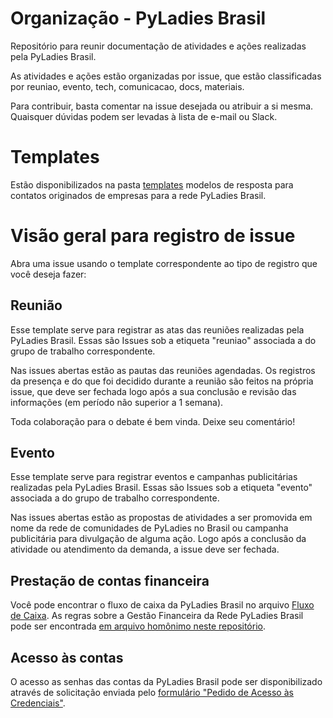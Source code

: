 # Organização - PyLadies Brasil

Repositório para reunir documentação de atividades e ações realizadas pela PyLadies Brasil.

As atividades e ações estão organizadas por issue, que estão classificadas por reuniao, evento, tech, comunicacao, docs, materiais.

Para contribuir, basta comentar na issue desejada ou atribuir a si mesma. Quaisquer dúvidas podem  ser levadas à lista de e-mail ou Slack.

# Templates

Estão disponibilizados na pasta [templates](#templates) modelos de resposta para contatos originados de empresas para a rede PyLadies Brasil.

# Visão geral para registro de issue

Abra uma issue usando o template correspondente ao tipo de registro que você deseja fazer:

## Reunião

Esse template serve para registrar as atas das reuniões realizadas pela PyLadies Brasil. Essas são Issues sob a etiqueta "reuniao" associada a do grupo de trabalho correspondente.

Nas issues abertas estão as pautas das reuniões agendadas. Os registros da presença e do que foi decidido durante a reunião são feitos na própria issue, que deve ser fechada logo após a sua conclusão e revisão das informações (em período não superior a 1 semana).

Toda colaboração para o debate é bem vinda. Deixe seu comentário!


## Evento

Esse template serve para registrar eventos e campanhas publicitárias realizadas pela PyLadies Brasil. Essas são Issues sob a etiqueta "evento" associada a do grupo de trabalho correspondente.

Nas issues abertas estão as propostas de atividades a ser promovida em nome da rede de comunidades de PyLadies no Brasil ou campanha publicitária para divulgação de alguma ação. Logo após a conclusão da atividade ou atendimento da demanda, a issue deve ser fechada.

## Prestação de contas financeira

Você pode encontrar o fluxo de caixa da PyLadies Brasil no arquivo [Fluxo de Caixa](fluxo-caixa.md). As regras sobre a Gestão Financeira da Rede PyLadies Brasil pode ser encontrada [em arquivo homônimo neste repositório](gestao-financeira-rede.md).

## Acesso às contas

O acesso as senhas das contas da PyLadies Brasil pode ser disponibilizado através de solicitação enviada pelo [formulário "Pedido de Acesso às Credenciais"](https://forms.gle/6L43VHFbdPu1e2PV8).
